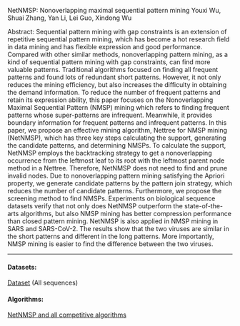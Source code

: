 NetNMSP: Nonoverlapping maximal sequential pattern mining
Youxi Wu, Shuai Zhang, Yan Li, Lei Guo, Xindong Wu

Abstract: Sequential pattern mining with gap constraints is an extension of repetitive sequential pattern mining, which has become a hot research field in data mining and has flexible expression and good performance. Compared with other similar methods, nonoverlapping pattern mining, as a kind of sequential pattern mining with gap constraints, can find more valuable patterns. Traditional algorithms focused on finding all frequent patterns and found lots of redundant short patterns. However, it not only reduces the mining efficiency, but also increases the difficulty in obtaining the demand information. To reduce the number of frequent patterns and retain its expression ability, this paper focuses on the Nonoverlapping Maximal Sequential Pattern (NMSP) mining which refers to finding frequent patterns whose super-patterns are infrequent. Meanwhile, it provides boundary information for frequent patterns and infrequent patterns. In this paper, we propose an effective mining algorithm, Nettree for NMSP mining (NetNMSP), which has three key steps calculating the support, generating the candidate patterns, and determining NMSPs. To calculate the support, NetNMSP employs the backtracking strategy to get a nonoverlapping occurrence from the leftmost leaf to its root with the leftmost parent node method in a Nettree. Therefore, NetNMSP does not need to find and prune invalid nodes. Due to nonoverlapping pattern mining satisfying the Apriori property, we generate candidate patterns by the pattern join strategy, which reduces the number of candidate patterns. Furthermore, we propose the screening method to find NMSPs. Experiments on biological sequence datasets verify that not only does NetNMSP outperform the state-of-the-arts algorithms, but also NMSP mining has better compression performance than closed pattern mining.  NetNMSP is also applied in NMSP mining in SARS and SARS-CoV-2. The results show that the two viruses are similar in the short patterns and  different in the long patterns. More importantly, NMSP mining is easier to find the difference between the two viruses. 

---

#### Datasets:
[Dataset](https://github.com/wuc567/Pattern-Mining/blob/master/NetNMSP/DataSet.rar)  (All sequences)

#### Algorithms:

[NetNMSP and all competitive algorithms](https://github.com/wuc567/Pattern-Mining/blob/master/NetNMSP/NetNMSP_code.rar)
 
